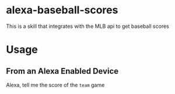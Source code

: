# alexa-baseball-scores
This is a skill that integrates with the MLB api to get baseball scores

# Usage
 From an Alexa Enabled Device
------
Alexa, tell me the score of the `team` game

